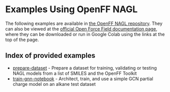 # Examples Using OpenFF NAGL

The following examples are available in [the OpenFF NAGL repository](https://github.com/openforcefield/openff-nagl/tree/main/examples). They can also be viewed at the [official Open Force Field documentation page](https://docs.openforcefield.org/en/latest/examples.html), where they can be downloaded or run in Google Colab using the links at the top of the page.

## Index of provided examples

* [prepare-dataset](https://github.com/openforcefield/openff-nagl/tree/main/examples/prepare-dataset) - Prepare a dataset for training, validating or testing NAGL models from a list of SMILES and the OpenFF Toolkit
* [train-gnn-notebook](https://github.com/openforcefield/openff-nagl/tree/main/examples/train-gnn-notebook) - Architect, train, and use a simple GCN partial charge model on an alkane test dataset
